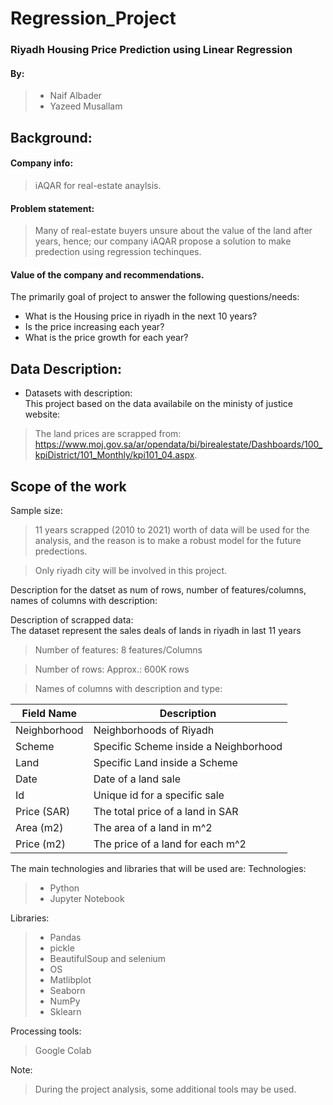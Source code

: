 # Regression_Project

### Riyadh Housing Price Prediction using Linear Regression

#### By:
> - Naif Albader
> - Yazeed Musallam

## Background:
#### Company info:
> iAQAR for real-estate anaylsis.

#### Problem statement:
> Many of real-estate buyers unsure about the value of the land after years, hence; our company iAQAR propose a solution to make predection using regression techinques.
> 
#### Value of the company and recommendations.
The primarily goal of project to answer the following questions/needs:
* What is the Housing price in riyadh in the next 10 years?
* Is the price increasing each year?
* What is the price growth for each year?

## Data Description:
* Datasets with description: </br>
This project based on the data availabile on the ministy of justice website:

> The land prices are scrapped from: https://www.moj.gov.sa/ar/opendata/bi/birealestate/Dashboards/100_kpiDistrict/101_Monthly/kpi101_04.aspx. <br />


## Scope of the work
Sample size:

>  11 years scrapped (2010 to 2021) worth of data will be used for the analysis, and the reason is to make a robust model for the future predections.

> Only riyadh city will be involved in this project.

Description for the datset as num of rows, number of features/columns, names of columns with description:

Description of scrapped data: </br>
The dataset represent the sales deals of lands in riyadh in last 11 years

> Number of features:  8 features/Columns

> Number of rows: Approx.: 600K rows

> Names of columns with description and type:

| Field Name | Description                                                                      |
|-------------|---------------------------------------------------------------------------------|
| Neighborhood| Neighborhoods of Riyadh                                                         |
| Scheme      | Specific Scheme inside a Neighborhood                                           |                                 |
| Land        | Specific Land inside a Scheme                                                   |
| Date        | Date of a land sale                                                             |
| Id          | Unique id for a specific sale                                                   |
| Price (SAR) | The total price of a land in SAR                                                |
| Area (m2)	  | The area of a land in m^2                                                       |                          |
| Price (m2)  | The price of a land for each m^2                                                |




The main technologies and libraries that will be used are:
Technologies:
> - Python
> - Jupyter Notebook

Libraries:
> - Pandas
> - pickle
> - BeautifulSoup and selenium
> - OS
> - Matlibplot
> - Seaborn
> - NumPy
> - Sklearn

Processing tools: 
> Google Colab

Note:
> During the project analysis, some additional tools may be used.
